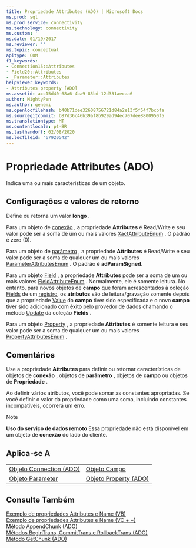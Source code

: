 ```yaml
---
title: Propriedade Attributes (ADO) | Microsoft Docs
ms.prod: sql
ms.prod_service: connectivity
ms.technology: connectivity
ms.custom: ''
ms.date: 01/19/2017
ms.reviewer: ''
ms.topic: conceptual
apitype: COM
f1_keywords:
- Connection15::Attributes
- Field20::Attributes
- _Parameter::Attributes
helpviewer_keywords:
- Attributes property [ADO]
ms.assetid: acc15d40-68a6-4ba9-85bd-12d331aecaa6
author: MightyPen
ms.author: genemi
ms.openlocfilehash: b40b71dee32608756721d84a2e13f5f54f7bcbfa
ms.sourcegitcommit: b87d36c46b39af8b929ad94ec707dee8800950f5
ms.translationtype: MT
ms.contentlocale: pt-BR
ms.lasthandoff: 02/08/2020
ms.locfileid: "67920542"
---
```

# <a name="attributes-property-ado"></a>Propriedade Attributes (ADO)
Indica uma ou mais características de um objeto.  
  
## <a name="settings-and-return-values"></a>Configurações e valores de retorno  
 Define ou retorna um valor **longo** .  
  
 Para um objeto de [conexão](../../../ado/reference/ado-api/connection-object-ado.md) , a propriedade **Attributes** é Read/Write e seu valor pode ser a soma de um ou mais valores [XactAttributeEnum](../../../ado/reference/ado-api/xactattributeenum.md) . O padrão é zero (0).  
  
 Para um objeto de [parâmetro](../../../ado/reference/ado-api/parameter-object.md) , a propriedade **Attributes** é Read/Write e seu valor pode ser a soma de qualquer um ou mais valores [ParameterAttributesEnum](../../../ado/reference/ado-api/parameterattributesenum.md) . O padrão é **adParamSigned**.  
  
 Para um objeto [Field](../../../ado/reference/ado-api/field-object.md) , a propriedade **Attributes** pode ser a soma de um ou mais valores [FieldAttributeEnum](../../../ado/reference/ado-api/fieldattributeenum.md) . Normalmente, ele é somente leitura. No entanto, para novos objetos de **campo** que foram acrescentados à coleção [Fields](../../../ado/reference/ado-api/fields-collection-ado.md) de um [registro](../../../ado/reference/ado-api/record-object-ado.md), os **atributos** são de leitura/gravação somente depois que a propriedade [Value](../../../ado/reference/ado-api/value-property-ado.md) do **campo** tiver sido especificada e o novo **campo** tiver sido adicionado com êxito pelo provedor de dados chamando o método [Update](../../../ado/reference/ado-api/update-method.md) da coleção **Fields** .  
  
 Para um objeto [Property](../../../ado/reference/ado-api/property-object-ado.md) , a propriedade **Attributes** é somente leitura e seu valor pode ser a soma de qualquer um ou mais valores [PropertyAttributesEnum](../../../ado/reference/ado-api/propertyattributesenum.md) .  
  
## <a name="remarks"></a>Comentários  
 Use a propriedade **Attributes** para definir ou retornar características de objetos de **conexão** , objetos de **parâmetro** , objetos de **campo** ou objetos de **Propriedade** .  
  
 Ao definir vários atributos, você pode somar as constantes apropriadas. Se você definir o valor da propriedade como uma soma, incluindo constantes incompatíveis, ocorrerá um erro.  
  
> [!NOTE]
>  **Uso do serviço de dados remoto** Essa propriedade não está disponível em um objeto de **conexão** do lado do cliente.  
  
## <a name="applies-to"></a>Aplica-se A  
  
|||  
|-|-|  
|[Objeto Connection (ADO)](../../../ado/reference/ado-api/connection-object-ado.md)|[Objeto Campo](../../../ado/reference/ado-api/field-object.md)|  
|[Objeto Parameter](../../../ado/reference/ado-api/parameter-object.md)|[Objeto Property (ADO)](../../../ado/reference/ado-api/property-object-ado.md)|  
  
## <a name="see-also"></a>Consulte Também  
 [Exemplo de propriedades Attributes e Name (VB)](../../../ado/reference/ado-api/attributes-and-name-properties-example-vb.md)   
 [Exemplo de propriedades Attributes e Name (VC + +)](../../../ado/reference/ado-api/attributes-and-name-properties-example-vc.md)   
 [Método AppendChunk (ADO)](../../../ado/reference/ado-api/appendchunk-method-ado.md)   
 [Métodos BeginTrans, CommitTrans e RollbackTrans (ADO)](../../../ado/reference/ado-api/begintrans-committrans-and-rollbacktrans-methods-ado.md)   
 [Método GetChunk (ADO)](../../../ado/reference/ado-api/getchunk-method-ado.md)

